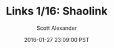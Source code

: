 ---
layout: podcast
title: "Links 1/16: Shaolink"
author: Scott Alexander
description: https://slatestarcodex.com/2016/01/27/links-116-shaolink/
date: 2016-01-27 23:09:00 PST
length: 3676712
duration: 919
guid: links-116-shaolink
---